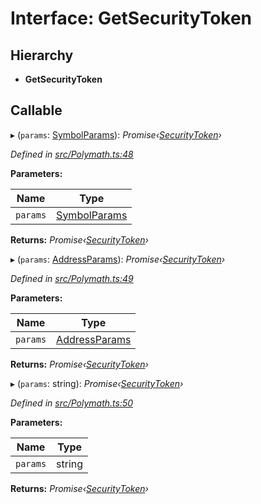 # Interface: GetSecurityToken

## Hierarchy

- **GetSecurityToken**

## Callable

▸ (`params`: [SymbolParams](_polymath_.symbolparams.md)): _Promise‹[SecurityToken](../classes/_entities_securitytoken_securitytoken_.securitytoken.md)›_

_Defined in [src/Polymath.ts:48](https://github.com/PolymathNetwork/polymath-sdk/blob/660aba8/src/Polymath.ts#L48)_

**Parameters:**

| Name     | Type                                       |
| -------- | ------------------------------------------ |
| `params` | [SymbolParams](_polymath_.symbolparams.md) |

**Returns:** _Promise‹[SecurityToken](../classes/_entities_securitytoken_securitytoken_.securitytoken.md)›_

▸ (`params`: [AddressParams](_polymath_.addressparams.md)): _Promise‹[SecurityToken](../classes/_entities_securitytoken_securitytoken_.securitytoken.md)›_

_Defined in [src/Polymath.ts:49](https://github.com/PolymathNetwork/polymath-sdk/blob/660aba8/src/Polymath.ts#L49)_

**Parameters:**

| Name     | Type                                         |
| -------- | -------------------------------------------- |
| `params` | [AddressParams](_polymath_.addressparams.md) |

**Returns:** _Promise‹[SecurityToken](../classes/_entities_securitytoken_securitytoken_.securitytoken.md)›_

▸ (`params`: string): _Promise‹[SecurityToken](../classes/_entities_securitytoken_securitytoken_.securitytoken.md)›_

_Defined in [src/Polymath.ts:50](https://github.com/PolymathNetwork/polymath-sdk/blob/660aba8/src/Polymath.ts#L50)_

**Parameters:**

| Name     | Type   |
| -------- | ------ |
| `params` | string |

**Returns:** _Promise‹[SecurityToken](../classes/_entities_securitytoken_securitytoken_.securitytoken.md)›_
